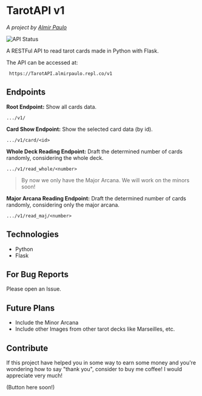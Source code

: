 # TarotAPI v1
*A project by [Almir Paulo](https://almirpaulo.github.io/)*

![API Status](https://img.shields.io/website?down_color=red&down_message=Down%2C%20by%20now...&style=for-the-badge&up_color=green&up_message=UP%21&url=https%3A%2F%2Ftarotapi.almirpaulo.repl.co%2Fv1)

A RESTFul API to read tarot cards made in Python with Flask. 

The API can be accessed at:  
    
     https://TarotAPI.almirpaulo.repl.co/v1

## Endpoints

**Root Endpoint:** Show all cards data. 

    .../v1/

**Card Show Endpoint:** Show the selected card data (by id).

    .../v1/card/<id>

**Whole Deck Reading Endpoint:** Draft the determined number of cards randomly, considering the whole deck.

    .../v1/read_whole/<number>

<blockquote>By now we only have the Major Arcana. We will work on the minors soon!</blockquote>

**Major Arcana Reading Endpoint:** Draft the determined number of cards randomly, considering only the major arcana.
 
    .../v1/read_maj/<number>

<!--**Minor Arcana Reading Endpoint:** Draft the determined number of cards randomly, considering only the minor arcana.

    .../v1/read_min/<number>
-->
## Technologies

* Python
* Flask

## For Bug Reports

Please open an Issue.

## Future Plans

* Include the Minor Arcana
* Include other Images from other tarot decks like Marseilles, etc. 

## Contribute
If this project have helped you in some way to earn some money and you're wondering how to say "thank you", consider to buy me coffee! I would appreciate very much!
 
(Button here soon!)
